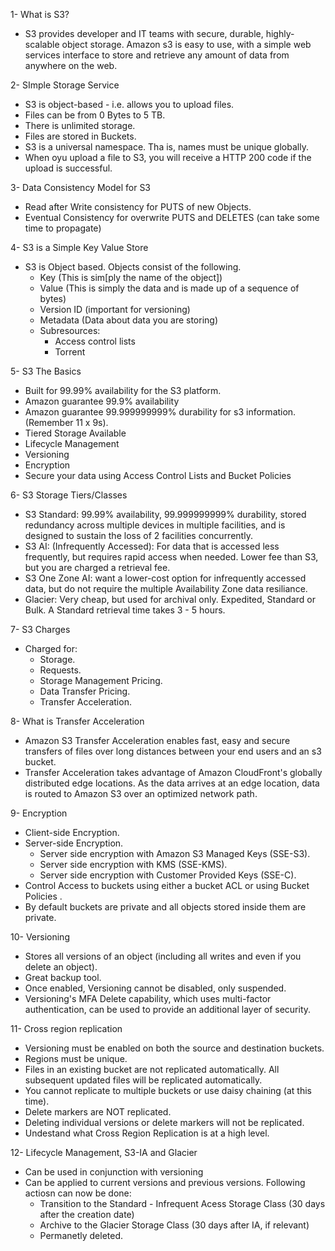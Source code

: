 1- What is S3?

- S3 provides developer and IT teams with secure, durable, highly-scalable object storage. Amazon s3 is easy to use, with a simple web services interface to store and retrieve any amount of data from anywhere on the web.

2- SImple Storage Service

- S3 is object-based - i.e. allows you to upload files.
- Files can be from 0 Bytes to 5 TB.
- There is unlimited storage.
- Files are stored in Buckets.
- S3 is a universal namespace. Tha is, names must be unique globally.
- When oyu upload a file to S3, you will receive a HTTP 200 code if the upload is successful.

3- Data Consistency Model for S3

- Read after Write consistency for PUTS of new Objects.
- Eventual Consistency for overwrite PUTS and DELETES (can take some time to propagate)

4- S3 is a Simple Key Value Store

- S3 is Object based. Objects consist of the following.
    - Key (This is sim[ply the name of the object])
    - Value (This is simply the data and is made up of a sequence of bytes)
    - Version ID (important for versioning)
    - Metadata (Data about data you are storing)
    - Subresources:
        - Access control lists
        - Torrent

5- S3 The Basics

- Built for 99.99% availability for the S3 platform.
- Amazon guarantee 99.9% availability
- Amazon guarantee 99.999999999% durability for s3 information. (Remember 11 x 9s).
- Tiered Storage Available
- Lifecycle Management
- Versioning
- Encryption
- Secure your data using Access Control Lists and Bucket Policies

6- S3 Storage Tiers/Classes

- S3 Standard: 99.99% availability, 99.999999999% durability, stored redundancy across multiple devices in multiple facilities, and is designed to sustain the loss of 2 facilities concurrently.
- S3 AI: (Infrequently Accessed): For data that is accessed less frequently, but requires rapid access when needed. Lower fee than S3, but you are charged a retrieval fee.
- S3 One Zone AI: want a lower-cost option for infrequently accessed data, but do not require the multiple Availability Zone data resiliance.
- Glacier: Very cheap, but used for archival only. Expedited, Standard or Bulk. A Standard retrieval time takes 3 - 5 hours. 

7- S3 Charges

- Charged for:
    - Storage.
    - Requests.
    - Storage Management Pricing.
    - Data Transfer Pricing.
    - Transfer Acceleration.

8- What is Transfer Acceleration

- Amazon S3 Transfer Acceleration enables fast, easy and secure transfers of files over long distances between your end users and an s3 bucket.
- Transfer Acceleration takes advantage of Amazon CloudFront's globally distributed edge locations. As the data arrives at an edge location, data is routed to Amazon S3 over an optimized network path.

9- Encryption

- Client-side Encryption.
- Server-side Encryption.
    - Server side encryption with Amazon S3 Managed Keys (SSE-S3).
    - Server side encryption with KMS (SSE-KMS).
    - Server side encryption with Customer Provided Keys (SSE-C).
- Control Access to buckets using either a bucket ACL or using Bucket Policies .
- By default buckets are private and all objects stored inside them are private.

10- Versioning

- Stores all versions of an object (including all writes and even if you delete an object).
- Great backup tool.
- Once enabled, Versioning cannot be disabled, only suspended.
- Versioning's MFA Delete capability, which uses multi-factor authentication, can be used to provide an additional layer of security.

11- Cross region replication

- Versioning must be enabled on both the source and destination buckets.
- Regions must be unique.
- Files in an existing bucket are not replicated automatically. All subsequent updated files will be replicated automatically.
- You cannot replicate to multiple buckets or use daisy chaining (at this time).
- Delete markers are NOT replicated.
- Deleting individual versions or delete markers will not be replicated.
- Undestand what Cross Region Replication is at a high level.

12- Lifecycle Management, S3-IA and Glacier

- Can be used in conjunction with versioning
- Can be applied to current versions and previous versions.
Following actiosn can now be done:
    - Transition to the Standard - Infrequent Acess Storage Class (30 days after the creation date)
    - Archive to the Glacier Storage Class (30 days after IA, if relevant)
    - Permanetly deleted.
